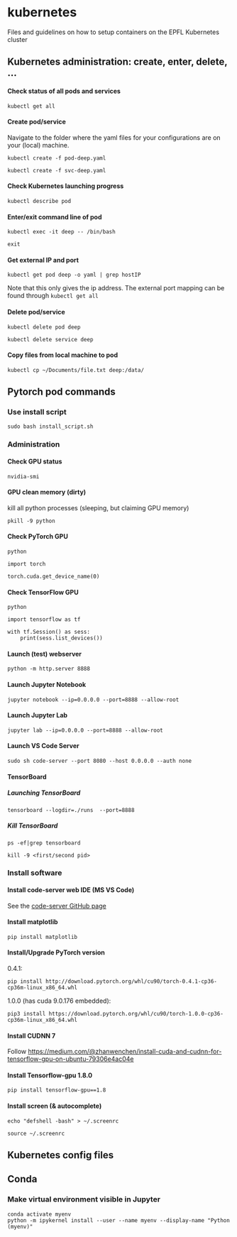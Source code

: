 # kubernetes
Files and guidelines on how to setup containers on the EPFL Kubernetes cluster

## Kubernetes administration: create, enter, delete, ...

#### Check status of all pods and services

`kubectl get all`

#### Create pod/service

Navigate to the folder where the yaml files for your configurations are on your (local) machine.

`kubectl create -f pod-deep.yaml`

`kubectl create -f svc-deep.yaml`

#### Check Kubernetes launching progress

`kubectl describe pod`

#### Enter/exit command line of pod

`kubectl exec -it deep -- /bin/bash`

`exit`

#### Get external IP and port

`kubectl get pod deep -o yaml | grep hostIP`

Note that this only gives the ip address. The external port mapping can be found through `kubectl get all`

#### Delete pod/service

`kubectl delete pod deep`

`kubectl delete service deep`

#### Copy files from local machine to pod
`kubectl cp ~/Documents/file.txt deep:/data/`

## Pytorch pod commands

### Use install script
`sudo bash install_script.sh`

### Administration

#### Check GPU status

`nvidia-smi`

#### GPU clean memory (dirty)
kill all python processes (sleeping, but claiming GPU memory)

`pkill -9 python`

#### Check PyTorch GPU

`python`

`import torch`

`torch.cuda.get_device_name(0)`

#### Check TensorFlow GPU

`python`

`import tensorflow as tf`

```
with tf.Session() as sess:
    print(sess.list_devices())
```

#### Launch (test) webserver

`python -m http.server 8888`

#### Launch Jupyter Notebook

`jupyter notebook --ip=0.0.0.0 --port=8888 --allow-root`

#### Launch Jupyter Lab

`jupyter lab --ip=0.0.0.0 --port=8888 --allow-root`

#### Launch VS Code Server

`sudo sh code-server --port 8080 --host 0.0.0.0 --auth none`

#### TensorBoard

##### Launching TensorBoard

`tensorboard --logdir=./runs  --port=8888`

##### Kill TensorBoard
`ps -ef|grep tensorboard`

`kill -9 <first/second pid>`
### Install software

#### Install code-server web IDE (MS VS Code)
See the [code-server GitHub page](https://github.com/cdr/code-server#releases)

#### Install matplotlib

`pip install matplotlib`

#### Install/Upgrade PyTorch version
0.4.1:

`pip install http://download.pytorch.org/whl/cu90/torch-0.4.1-cp36-cp36m-linux_x86_64.whl`

1.0.0 (has cuda 9.0.176 embedded):

`pip3 install https://download.pytorch.org/whl/cu90/torch-1.0.0-cp36-cp36m-linux_x86_64.whl`


#### Install CUDNN 7
Follow https://medium.com/@zhanwenchen/install-cuda-and-cudnn-for-tensorflow-gpu-on-ubuntu-79306e4ac04e

#### Install Tensorflow-gpu 1.8.0
`pip install tensorflow-gpu==1.8`

#### Install screen (& autocomplete)
`echo "defshell -bash" > ~/.screenrc`

`source ~/.screenrc`

## Kubernetes config files

## Conda
### Make virtual environment visible in Jupyter
`conda activate myenv`  
`python -m ipykernel install --user --name myenv --display-name "Python (myenv)"`

